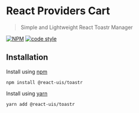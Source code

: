 # React Providers Cart

> Simple and Lightweight React Toastr Manager

[![NPM](https://img.shields.io/npm/v/@react-uis/toastr.svg?style=flat-square)](https://www.npmjs.com/package/react-stripe-cart)
[![code style](https://img.shields.io/badge/code_style-standard-brightgreen.svg)](https://standardjs.com/)

## Installation

Install using [npm](https://npmjs.org)

```
npm install @react-uis/toastr
```

Install using [yarn](https://yarnpkg.com)

```
yarn add @react-uis/toastr
```
